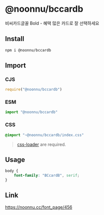 # @noonnu/bccardb
비씨카드글꼴 Bold - 혜택 많은 카드로 잘 선택하세요

## Install
```sh
npm i @noonnu/bccardb
```
## Import
### CJS
```js
require("@noonnu/bccardb")
```
### ESM
```js
import "@noonnu/bccardb"
```
### CSS 
```css
@import "~@noonnu/bccardb/index.css"
```
> [css-loader](https://github.com/webpack-contrib/css-loader) are required.

## Usage
```css
body {
    font-family: "BCcardB", serif;
}
```

## Link
https://noonnu.cc/font_page/456